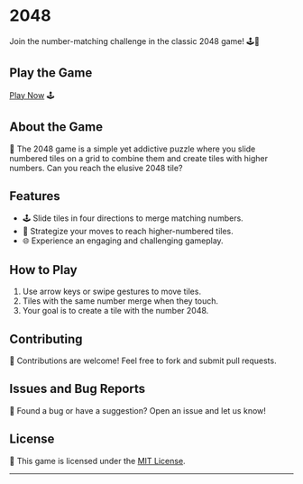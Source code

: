 # 2048

Join the number-matching challenge in the classic 2048 game! 🕹️🔢

## Play the Game

[Play Now](https://aryan0-1maurya.github.io/2048/) 🕹️

## About the Game

📜 The 2048 game is a simple yet addictive puzzle where you slide numbered tiles on a grid to combine them and create tiles with higher numbers. Can you reach the elusive 2048 tile?

## Features

- 🕹️ Slide tiles in four directions to merge matching numbers.
- 🔢 Strategize your moves to reach higher-numbered tiles.
- 🌐 Experience an engaging and challenging gameplay.

## How to Play

1. Use arrow keys or swipe gestures to move tiles.
2. Tiles with the same number merge when they touch.
3. Your goal is to create a tile with the number 2048.

## Contributing

🤝 Contributions are welcome! Feel free to fork and submit pull requests.

## Issues and Bug Reports

🐛 Found a bug or have a suggestion? Open an issue and let us know!

## License

📄 This game is licensed under the [MIT License](LICENSE).

---
